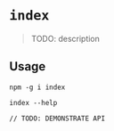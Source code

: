 # `index`

> TODO: description

## Usage

```
npm -g i index

index --help

// TODO: DEMONSTRATE API
```

